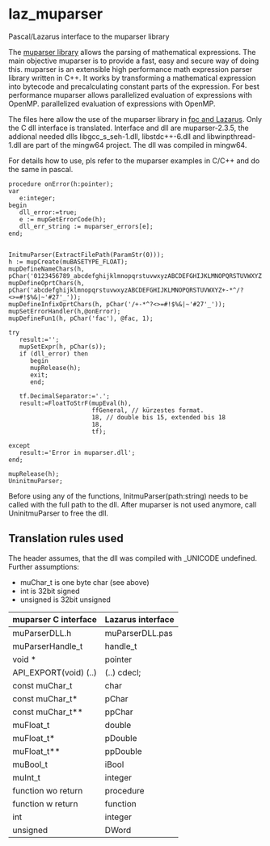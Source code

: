 # laz_muparser
Pascal/Lazarus interface to the muparser library

The [muparser library](https://beltoforion.de/en/muparser/) allows the parsing of mathematical expressions. The main objective muparser is to provide a fast, easy and secure way of doing this. muparser is an extensible high performance math expression parser library written in C++. It works by transforming a mathematical expression into bytecode and precalculating constant parts of the expression. For best performance muparser allows parallelized evaluation of expressions with OpenMP. parallelized evaluation of expressions with OpenMP.

The files here allow the use of the muparser library in [fpc and Lazarus](https://www.lazarus-ide.org/). Only the C dll interface is translated.
Interface and dll are muparser-2.3.5, the addional needed dlls libgcc_s_seh-1.dll, libstdc++-6.dll and libwinpthread-1.dll are part of the mingw64 project.
The dll was compiled in mingw64.

For details how to use, pls refer to the muparser examples in C/C++ and do the same in pascal.

    procedure onError(h:pointer);
    var
       e:integer;
    begin
       dll_error:=true;
       e := mupGetErrorCode(h);
       dll_err_string := muparser_errors[e];
    end;


    InitmuParser(ExtractFilePath(ParamStr(0)));
    h := mupCreate(muBASETYPE_FLOAT);
    mupDefineNameChars(h, pChar('0123456789_abcdefghijklmnopqrstuvwxyzABCDEFGHIJKLMNOPQRSTUVWXYZ'));
    mupDefineOprtChars(h, pChar('abcdefghijklmnopqrstuvwxyzABCDEFGHIJKLMNOPQRSTUVWXYZ+-*^/?<>=#!$%&|~'#27'_'));
    mupDefineInfixOprtChars(h, pChar('/+-*^?<>=#!$%&|~'#27'_'));
    mupSetErrorHandler(h,@onError);
    mupDefineFun1(h, pChar('fac'), @fac, 1);

    try
       result:='';
       mupSetExpr(h, pChar(s));
       if (dll_error) then
          begin
          mupRelease(h);
          exit;
          end;

       tf.DecimalSeparator:='.';
       result:=FloatToStrF(mupEval(h),
                           ffGeneral, // kürzestes format.
                           18, // double bis 15, extended bis 18
                           18,
                           tf);

    except
       result:='Error in muparser.dll';
    end;

    mupRelease(h);
    UninitmuParser;

Before using any of the functions, InitmuParser(path:string) needs to be called with the full path to the dll. After muparser is not used anymore, call UninitmuParser to free the dll.

## Translation rules used ##

The header assumes, that the dll was compiled with _UNICODE undefined.
Further assumptions:
* muChar_t is one byte char (see above)
* int is 32bit signed
* unsigned is 32bit unsigned

| muparser C interface  | Lazarus interface |
| --------------------- | ----------------- |
| muParserDLL.h         | muParserDLL.pas   |
| muParserHandle_t      | handle_t          |
| void *                | pointer           |
| API_EXPORT(void) (..) | (..) cdecl;       |
| const muChar_t        | char              |
| const muChar_t*       | pChar             |
| const muChar_t**      | ppChar            |
| muFloat_t             | double            |
| muFloat_t*            | pDouble           |
| muFloat_t**           | ppDouble          |
| muBool_t              | iBool             |
| muInt_t               | integer           |
| function wo return    | procedure         |
| function w return     | function          |
| int                   | integer           |
| unsigned              | DWord             |






